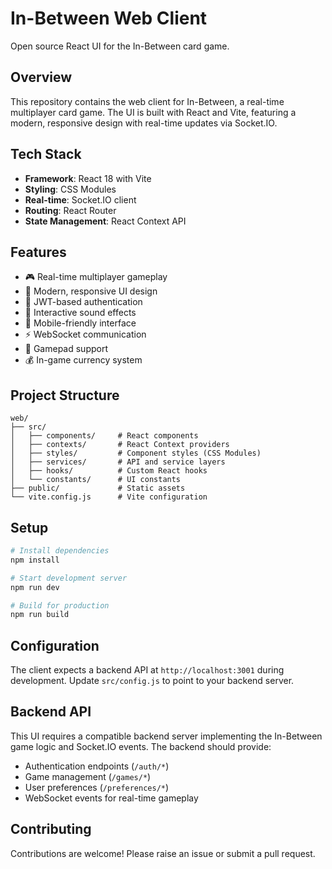 # In-Between Web Client

Open source React UI for the In-Between card game.

## Overview

This repository contains the web client for In-Between, a real-time multiplayer card game. The UI is built with React and Vite, featuring a modern, responsive design with real-time updates via Socket.IO.

## Tech Stack

- **Framework**: React 18 with Vite
- **Styling**: CSS Modules
- **Real-time**: Socket.IO client
- **Routing**: React Router
- **State Management**: React Context API

## Features

- 🎮 Real-time multiplayer gameplay
- 🎨 Modern, responsive UI design
- 🔐 JWT-based authentication
- 🎵 Interactive sound effects
- 📱 Mobile-friendly interface
- ⚡ WebSocket communication
- 🎯 Gamepad support
- 💰 In-game currency system

## Project Structure

```
web/
├── src/
│   ├── components/     # React components
│   ├── contexts/       # React Context providers
│   ├── styles/         # Component styles (CSS Modules)
│   ├── services/       # API and service layers
│   ├── hooks/          # Custom React hooks
│   └── constants/      # UI constants
├── public/             # Static assets
└── vite.config.js      # Vite configuration
```

## Setup

```bash
# Install dependencies
npm install

# Start development server
npm run dev

# Build for production
npm run build
```

## Configuration

The client expects a backend API at `http://localhost:3001` during development. Update `src/config.js` to point to your backend server.

## Backend API

This UI requires a compatible backend server implementing the In-Between game logic and Socket.IO events. The backend should provide:
- Authentication endpoints (`/auth/*`)
- Game management (`/games/*`)
- User preferences (`/preferences/*`)
- WebSocket events for real-time gameplay

## Contributing

Contributions are welcome! Please raise an issue or submit a pull request.